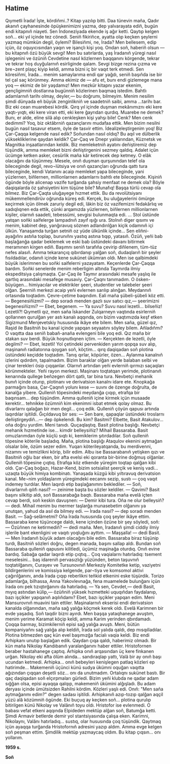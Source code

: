 ## Hati̇me

Qıymetli İrada! İşte, kördiñmi..? Kitap yazılıp bitti. Daa tünevin maña, Qadır akanıñ çayhanesinde öpüşkenimizni yazma, dep yalvarayata ediñ, bugün endi kitapnıñ niayeti. Sen İndoneziyada ekende iş ağır ketti. Qaytıp kelgen soñ... eki yıl içinde tez cönedi.
Seniñ fikiriñce, ayatta olıp keçken şeylerni yazmaq mümkün degil, öylemi? Bilesiñmi, ne, İrada? Men bellesem, edip içün, öz oquyıcısından yaqın ve işançlı kişi yoq. Ondan soñ, haberiñ olsun — bu kitapnıñ özü büyük sevgi! Men bu satırlarda, yaş İradanıñ yüregi nasıl işlegenini ve özüniñ Cevdetine nasıl közlernen baqqanını körgende, tekrar ve tekrar hoş duyğularnıñ esirliginde qalam. Sevgi bizge rezina çızma ve bre¬zent plaşç kiyip keldi, amma bizni iç bir vaqıt terk etmedi. Sen köresiñmi, İrada... menim samaylarıma endi qar yağdı, seniñ başıñda ise bir tel çal saç körünmey. Amma ekimiz de — afu et, bunı endi gizlemege mana yoq — ekimiz de bir yaşdamız!
Men mezkür kitapnı yazar ekenim, gençligimniñ dostlarına bugünniñ közlerinen baqmaq istedim. Bahtlı adamlarnıñ tarihı olmay, deyler,— bu doğrumı, bilmeyim. Menim nesilim şimdi dünyada eñ büyük zenginlikniñ ve saadetniñ saibi, amma ...tarihı bar. Biz eki cean muarebesi kördik. Qırq yıl içinde duşman mekânımıznı eki kere yaqtı-yıqtı, eki kere viran etti, eki kere ğayrıdan qurdıq. Muarebe ne demek? Bunı, er alde, eline silâ alıp cenkleşken kişi yahşı bile! Cenk? Men cenk dedimmi? Yoq, biz oktâbrniñ qazançlarını mudafaa ettik. Men bizim nesilni bugün nasıl tasavur etsem, öyle de tasvir ettim. İdealizeleştirgenim yoq! Biz Çar-Çaqqa kelgende nasıl edik? Soñundan nasıl oldıq? Bu aqıl ve dülberlik yüksekliklerine qaydan keldik? Çar-Çaq ve Dnepr yalılarından, Küznetsk ve Magnitka inşaatlarından keldik.
Biz memleketniñ ayatını deñiştiremiz dep tüşündik, amma memleket bizni deñiştirgenini sezmey qaldıq. Adalet içün ücümge ketken asker, cesürlik maña kâr ketirecek dep ketmey. O elâk olacağını da tüşünmey. Mesele, onıñ duşman qurşunından telef ola bileceginde degil, revo¬lütsiya ve onıñ qazançları oğrunda qattı tura bileceginde, kendi Vatanını acaip memleket yapa bileceginde, yani yüzlernen, biñlernen, millionlarnen adamlarnı bahtlı ete bileceginde. Kişiniñ ögünde böyle alicenap vazife turğanda şahsiy menfaat ne demek ola? Böyle daqiqalarda öz şahsiyetini kim tüşüne bile? Munafıq! Başqa türlü cevap ola bilmez. Biz Çar-Çaqta uluğayege hızmet ettik. Bu da revolütsiyanı mükemmellendirüv oğrunda küreş edi. Kerçek, bu uluğayelerini ömürge keçirmek içün ölmek zaruriy degil edi, lâkin biz öz vazifemizni fedakârlıq ve sadıqlıqnen eda ettik, çünki arqamızda yüzlernen, biñlernen millionlarnen kişiler, olarnıñ saadeti, tebessümi, sevgisi bulunmaqta edi.
... Stol üstünde yatqan soñki saifelerge lampadnıñ zayıf ışığı ura. Stolnıñ diger qısımı ve menim, kabinet dep, yanğıravuq söznen adlandırılğan kiçik odamnıñ içi ülkün. Yanaşamda turğan setniñ oz yüde ülkünlik içinde... Sen eliñni-ayağıñnı astıña toplap, burunıñnı yastıq astına tıqıp, yatasıñ. Özüñ, yeñi bab başlağanğa qadar beklemek ve eski bab üstündeki davanı bitirmek meramınen kirgen ediñ. Başımnı seniñ tarafıña çevirip diñlenem, tüm-tüz nefes alasıñ. Amma tekarançıq qıbırdanıp yalğan soñ, dudaqlarıñ bir şeyler fısıldadılar, odanıñ içinde kene sukünet ükümran oldı. Men ise qalbimdeki büyük islerimnen bu soñki saifelerni yazayatam.
Keçenlerde Çar-Çaqqa bardım.
Soñki senelerde menim reberligim altında Taymırda ilmiy ekspeditsiya çalışmaqta. Çar-Çaq ile Taymır arasındaki mesafe yaşlıq ile qartlıq arasındaki mesafege musaviy. Çar-Çaqnı tanımadım. O ösken-büyügen... himiyacılar ve elektrikler şeeri, studentler ve talebeler şeeri olğan. Şeerniñ merkezi acaip yeñi evlernen sarılıp alınğan. Meydannıñ ortasında toqtadım. Çevre-çetime baqındım. Eali maña şübeli-şübeli köz etti.
— Begenesiñizmi? — dep soradı menden gazlı suv satıcı qız,— şeerimizni begenesiñizmi?
— Ebet, begenem.
— Ya suvu? Suvu nasıl lezetli... bilseñiz! 
Lezetli?! Qıymetli qız, men saña İskander Zulqarneyn vaqtında esirlerniñ qollarınen qurulğan yer astı kanalı aqqında, onı bizim vaqtımızda keşf etken Sigizmund Menjevetskiy hususında ikâye ete bilem. Men saña, güzel qız, Raşid ile Basitniñ bu kanal içinde yapqan seyaatını söyley bilem. Añladıñmı? O vaqıtta daa seniñ babañ-anaña evlengeni bile yoq edi.
Qız maña bir stakan suv berdi. Büyük hoşnutlıqnen içtim.
— Kerçekten de lezetli, öyle degilmi?
— Ebet, lezetli!
Yol çetindeki pervenkiden yarım qopqa suv alıp, maşinanıñ radiatorına qoygan soñ, köçtim… qırq daqiqadan soñ plotina üstündeki keçidde toqtadım. Tanış qırlar, köpürler, özen... Aylanma kanalnıñ izlerini qıdırdım, tapalmadım. Bizim baraklar olğan yerde balaban selbi ve çinar terekleri ösip çıqqanlar. Olarnıñ artından yeñi evlerniñ qırmızı saçaqları körünmekteler. Yeñi rayon merkezi. Maşinanı toqtatqan yerimde, plotinanıñ kenarında qullege beñzegen dört qatlı, tar bina tura. Nevbetçi mehanik bunıñ içinde oturıp, plotinanı ve derivatsion kanalnı idare ete. Knopkağa parmağını basa, Çar-Çaqnıñ yolunı kese — suvnı de özenge doğrulta, de kanalğa yibere. Qulleniñ töpesindeki meydanğa çıqıp, etrafqa bir baqınsam... dep tüşündim. Amma qulleniñ içine kirmek içün musaade kerektir... tehnikke özümniñ kim ekenimni isbat etmek qolay olmaz. Bu divarlarnı qalağan bir men degil... çoq edik.
Qulleniñ çöyün qapusı artında laqırdılar işitildi. Ğıçıldavuq bir ses:
— Sen bare, qapaqlar üstündeki troslarnı deñiştirgeydiñ...— dep öpkelendi.
Bu kim? Basitmi? Elbette, Basit Atakulov... oña doğru yurdim. Meni tanıdı. Quçaqlaştıq. Basit plotina başlığı. Nevbetçi mehanik hızmetinde ise... kimdir belleysiñiz? Mihail Bassaraba. Basit omuzlarımdan öyle küçlü sıqtı ki, kemiklerim şıtırdadılar. Soñ qulleniñ töpesine köterile başladıq. Maña, plotina başlığı Ataqulov ekenini aytmağan olsalar bile, özüm sezer edim. Yuqarı köterileyatqanda, bu merdivenni, nizamnı ve temizlikni körip, bilir edim. Albu ise Bassarabanıñ yetişken qızı ve Basitniñ oğlu bar eken, bir afta evelsi eki qoranta bir-birine doğmuş olğanlar.
Qulleniñ töpesine çıqtıq. Etrafqa köz etkende yüregim toqtap qalğan kibi oldı. Çar-Çaq boğazı, Hazar-Kend, bizim sotsialist şeerçik ve keniş vadi... uzaqta büyük himiya kombinatı. Yanaşada küzgü kibi yıltıravuq derivatsion kanal. Me¬nim yoldaşlarım yüregimdeki eecannı sezip, sustı — çoq vaqıt indemey turdılar. Men laqırdı etip başlağanımnı beklediler.
— Soñ, divarlarnıñ qılıfı nasıl? — zeinime başta bu sözler keldiler. — Qavimi?
Basit başını silkitip aldı, soñ Bassarabağa baqtı. Bassaraba maña evelâ içten cevap berdi, soñ keskin davuşnen:
— Demir kibi tura. Oña ne olur belleysiñ? — dedi. Mihail menim bu mermer taşlarğa munasebetim olğanını ya unutqan, yahud da asıl da bilmey edi.
— İrada nasıl? — dep soradı menden Basit. — Sağ-selâmetmi?
Oña İrada hususında çoq şeyler ikâye ettim. 
Bassaraba kene tüşüncege daldı, kene içinden özüne bir şey söyledi, soñ:
— Özüñnen ne ketirmediñ? — dedi maña. 
Men, İradanıñ şimdi ciddiy ilmiy işlerile bant ekenligini ve vaqıtı yoqluğını ayttım.
— Maşşalla! — dedi Basit. — Men İradanıñ büyük adam olacağını bile edim.
Bassaraba biraz tüşünip turdı, Basitniñ sözleri doğru, degen manada, başını sallap aldı.
Bundan soñ Bassaraba qulleniñ qapusını kilitledi, üçümiz maşinağa oturdıq.
Onıñ evine bardıq. Sabağa qadar laqırdı etip çıqtıq... Çoq vaqialarnı hatırladıq: tsement meselesini... baş idareniñ pervasızlığı yüzünden, beton taşuvnıñ toqtatılğanını, Curayev ve Tursunovnıñ Merkeziy Komitetke ketip, vaziyetni bildirgenlerini ve komissiya kelgende, par¬tiya ve komsomol aktivi çağırılğanını, anda İrada çıqıp reberlikni teñkid etkenini eske tüşürdik. Torizo adamlarğa, bilhassa, Anna Yakovlevnağa, fena muamelede bulunğanı içün İrada onı pek tızıqtırğanını da hatırladıq.
— Ya sen, Cevdet,— dedi Basit, mıyıq astından külip,— özüñniñ yüksek hızmetteki uquqıñdan faydalanıp, bazı işçikler yapqanıñ aqılıñdamı?
Ebet, bazı işçikler yapqan edim. Meni Mansurovnıñ muavini tain ettiler. Maşinalarnıñ ekserisi endi derivatsion kanalda olğanından, maña sağ yalığa köçmek kerek oldı. Evelâ Karimnen bir evde yaşadıq. Soñ taqdir bizni ayırdı. Men başqa yataqhanege avuştım, menim yerime Karamat köçip keldi, amma Karim yerinden qbırdamadı. Çoqqa barmay, bizimkilerniñ episi sağ yalığa avuştı. Meni, bütün kompaniyañnı sağ yalığa alıp keldiñ, İrada sol yalıda qaldı, dep mısqılladılar.
Plotina bitmezden qaç kün evel başımızğa facialı vaqia keldi. Biz endi Arhipkanı unutıp başlağan edik. Qaydan çıqa qaldı, haberimiz olmadı. Bir kün maña Nikolay Kandıbanıñ yaralanğanını haber ettiler. Hristofornen beraber hastahanege çaptıq. Arhipka onıñ arqasından üç kere finkanen urğan. Nikolay eki afta ölüm alında... sandıraqlap yattı, Valâ bir ay onıñ başı ucundan ketmedi. Arhipka... onıñ bebeyleri kenişlegen patlaq közleri ep hatirimde... Makemeniñ üçünci künü sudya ükümni oquğan vaqıtta ağızından çıqqan deşetli söz... onı da unutmadım. Ortalıqnı sukünet bastı. Bir qaç daqiqadan soñ elçırpmaları gürledi. Bizim yeñi klubda ne qadar adam sığğan olsa, episi ayaqqa qalqıp, makemeniñ ükümini alğışladı. Bu adam deryası içinde ümütsizden Rahilni kördim. Közleri yaşlı edi. Onıñ: "Men saña aytmağanmı edim?" degen sadası işitildi. Arhipkanıñ azıp-tozıp qalğan aqçil yüzü alâ közümniñ ögünde.
Eki buçuq ay keçken soñ... plotina qurulıp bitirilgen künü Nikolay ve Valânıñ toyu oldı. Hristofor ise evlenmedi. O babası vefat etkeni aqqında Elpideden mektüp alğan soñ, Batumğa ketti. Şimdi Armavir betlerde demir yol stantsiyasında çalışa eken.
Karimni, Nikolaynı, Valânı hatırladıq... sustıq, olar hususında çoq tüşündik.
Qaytmaq içün ayaqqa turğanda Hristofornıñ adresini yazıp aldım. Amma evge kelgen soñ peşman ettim. Şimdilik mektüp yazmaycaq oldım. Bu kitap çıqsın... onı yollarım.

__1959 s.__

__Soñ__
